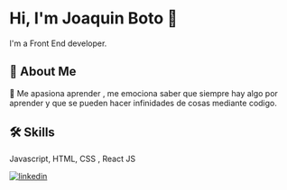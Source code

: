 # Hi, I'm Joaquin Boto 👋
I'm a Front End developer.


## 🚀 About Me

🧠 Me apasiona aprender , me emociona saber que siempre hay algo por aprender y que se pueden hacer infinidades de cosas mediante codigo.

## 🛠 Skills
Javascript, HTML, CSS , React JS




[![linkedin](https://img.shields.io/badge/linkedin-0A66C2?style=for-the-badge&logo=linkedin&logoColor=white)](https://www.linkedin.com/in/joaquinboto)
